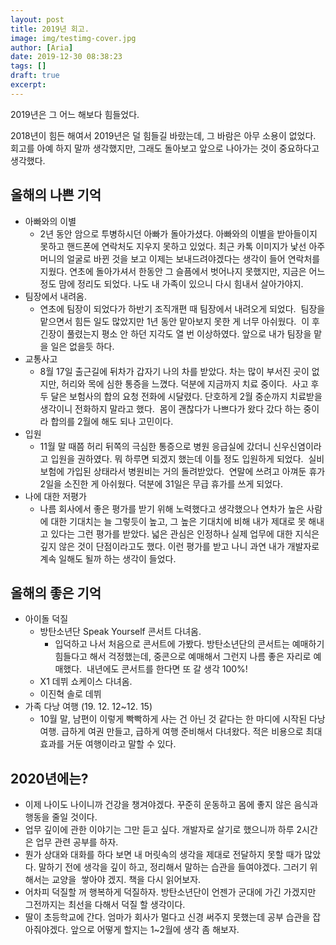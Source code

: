 ```yaml
---
layout: post
title: 2019년 회고.
image: img/testimg-cover.jpg
author: [Aria]
date: 2019-12-30 08:38:23
tags: []
draft: true
excerpt:
---
```


2019년은 그 어느 해보다 힘들었다.

2018년이 힘든 해여서 2019년은 덜 힘들길 바랐는데, 그 바람은 아무 소용이 없었다. 회고를 아예 하지 말까 생각했지만, 그래도 돌아보고 앞으로 나아가는 것이 중요하다고 생각했다.

올해의 나쁜 기억
---------

*   아빠와의 이별
    *   2년 동안 암으로 투병하시던 아빠가 돌아가셨다. 아빠와의 이별을 받아들이지 못하고 핸드폰에 연락처도 지우지 못하고 있었다. 최근 카톡 이미지가 낯선 아주머니의 얼굴로 바뀐 것을 보고 이제는 보내드려야겠다는 생각이 들어 연락처를 지웠다. 연초에 돌아가셔서 한동안 그 슬픔에서 벗어나지 못했지만, 지금은 어느 정도 맘에 정리도 되었다. 나도 내 가족이 있으니 다시 힘내서 살아가야지.
*   팀장에서 내려옴.
    *   연초에 팀장이 되었다가 하반기 조직개편 때 팀장에서 내려오게 되었다.  팀장을 맡으면서 힘든 일도 많았지만 1년 동안 맡아보지 못한 게 너무 아쉬웠다.  이 후 긴장이 풀렸는지 평소 안 하던 지각도 열 번 이상하였다. 앞으로 내가 팀장을 맡을 일은 없을듯 하다.
*   교통사고
    *   8월 17일 출근길에 뒤차가 갑자기 나의 차를 받았다. 차는 많이 부서진 곳이 없지만, 허리와 목에 심한 통증을 느꼈다. 덕분에 지금까지 치료 중이다.  사고 후 두 달은 보험사의 합의 요청 전화에 시달렸다. 단호하게 2월 중순까지 치료받을 생각이니 전화하지 말라고 했다.  몸이 괜찮다가 나쁘다가 왔다 갔다 하는 중이라 합의를 2월에 해도 되나 고민이다.
*   입원
    *   11월 말 때쯤 허리 뒤쪽의 극심한 통증으로 병원 응급실에 갔더니 신우신염이라고 입원을 권하였다. 뭐 하루면 되겠지 했는데 이틀 정도 입원하게 되었다.  실비보험에 가입된 상태라서 병원비는 거의 돌려받았다.  연말에 쓰려고 아껴둔 휴가 2일을 소진한 게 아쉬웠다. 덕분에 31일은 무급 휴가를 쓰게 되었다.
*   나에 대한 저평가
    *   나름 회사에서 좋은 평가를 받기 위해 노력했다고 생각했으나 연차가 높은 사람에 대한 기대치는 늘 그렇듯이 높고, 그 높은 기대치에 비해 내가 제대로 못 해내고 있다는 그런 평가를 받았다. 넓은 관심은 인정하나 실제 업무에 대한 지식은 깊지 않은 것이 단점이라고도 했다. 이런 평가를 받고 나니 과연 내가 개발자로 계속 일해도 될까 하는 생각이 들었다.

올해의 좋은 기억
---------

*   아이돌 덕질
    *   방탄소년단 Speak Yourself 콘서트 다녀옴.
        *   입덕하고 나서 처음으로 콘서트에 가봤다. 방탄소년단의 콘서트는 예매하기 힘들다고 해서 걱정했는데, 중콘으로 예매해서 그런지 나름 좋은 자리로 예매했다.  내년에도 콘서트를 한다면 또 갈 생각 100%!
    *   X1 데뷔 쇼케이스 다녀옴.
    *   이진혁 솔로 데뷔
*   가족 다낭 여행 (19\. 12. 12~12. 15)
    *   10월 말, 남편이 이렇게 빡빡하게 사는 건 아닌 것 같다는 한 마디에 시작된 다낭 여행. 급하게 여권 만들고, 급하게 여행 준비해서 다녀왔다. 적은 비용으로 최대 효과를 거둔 여행이라고 말할 수 있다.

2020년에는?
--------

*   이제 나이도 나이니까 건강을 챙겨야겠다. 꾸준히 운동하고 몸에 좋지 않은 음식과 행동을 줄일 것이다.
*   업무 깊이에 관한 이야기는 그만 듣고 싶다. 개발자로 살기로 했으니까 하루 2시간은 업무 관련 공부를 하자.
*   뭔가 상대와 대화를 하다 보면 내 머릿속의 생각을 제대로 전달하지 못할 때가 많았다. 말하기 전에 생각을 깊이 하고, 정리해서 말하는 습관을 들여야겠다. 그러기 위해서는 교양을  쌓아야 겠지. 책을 다시 읽어보자.
*   어차피 덕질할 꺼 행복하게 덕질하자. 방탄소년단이 언젠가 군대에 가긴 가겠지만 그전까지는 최선을 다해서 덕질 할 생각이다.
*   딸이 초등학교에 간다. 엄마가 회사가 멀다고 신경 써주지 못했는데 공부 습관을 잡아줘야겠다. 앞으로 어떻게 할지는 1~2월에 생각 좀 해보자.